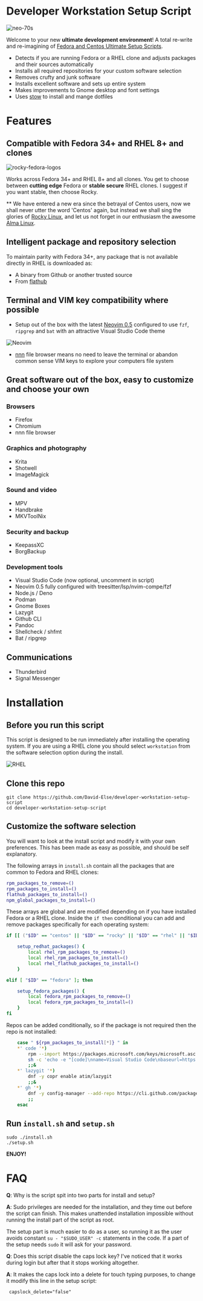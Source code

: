 # Developer Workstation Setup Script

![neo-70s](./images/neo-70s.jpg)

Welcome to your new **ultimate development environment**! A total re-write and re-imagining of [Fedora and Centos Ultimate Setup Scripts](https://github.com/David-Else/fedora-ultimate-setup-script).

- Detects if you are running Fedora or a RHEL clone and adjusts packages and their sources automatically
- Installs all required repositories for your custom software selection
- Removes crufty and junk software
- Installs excellent software and sets up entire system
- Makes improvements to Gnome desktop and font settings
- Uses [stow](https://www.gnu.org/software/stow/) to install and mange dotfiles

# Features

## Compatible with Fedora 34+ and RHEL 8+ and clones

![rocky-fedora-logos](./images/rocky-fedora.png)

Works across Fedora 34+ and RHEL 8+ and all clones. You get to choose between **cutting edge** Fedora or **stable secure** RHEL clones. I suggest if you want stable, then choose Rocky.

\*\* We have entered a new era since the betrayal of Centos users, now we shall never utter the word 'Centos' again, but instead we shall sing the glories of [Rocky Linux](https://rockylinux.org/), and let us not forget in our enthusiasm the awesome [Alma Linux](https://almalinux.org/).

## Intelligent package and repository selection

To maintain parity with Fedora 34+, any package that is not available directly in RHEL is downloaded as:

- A binary from Github or another trusted source
- From [flathub](https://flathub.org/home)

## Terminal and VIM key compatibility where possible

- Setup out of the box with the latest [Neovim 0.5](https://neovim.io/news/2021/07) configured to use `fzf`, `ripgrep` and `bat` with an attractive Visual Studio Code theme

![Neovim](./images/neo-vim-with-vs-code-theme-preview.png)

- [nnn](https://github.com/jarun/nnn) file browser means no need to leave the terminal or abandon common sense VIM keys to explore your computers file system

## Great software out of the box, easy to customize and choose your own

### Browsers

- Firefox
- Chromium
- nnn file browser

### Graphics and photography

- Krita
- Shotwell
- ImageMagick

### Sound and video

- MPV
- Handbrake
- MKVToolNix

### Security and backup

- KeepassXC
- BorgBackup

### Development tools

- Visual Studio Code (now optional, uncomment in script)
- Neovim 0.5 fully configured with treesitter/lsp/nvim-compe/fzf
- Node.js / Deno
- Podman
- Gnome Boxes
- Lazygit
- Github CLI
- Pandoc
- Shellcheck / shfmt
- Bat / ripgrep

## Communications

- Thunderbird
- Signal Messenger

# Installation

## Before you run this script

This script is designed to be run immediately after installing the operating system. If you are using a RHEL clone you should select `workstation` from the software selection option during the install.

![RHEL](./images/centos-8-install-options.png)

## Clone this repo

```
git clone https://github.com/David-Else/developer-workstation-setup-script
cd developer-workstation-setup-script
```

## Customize the software selection

You will want to look at the install script and modify it with your own preferences. This has been made as easy as possible, and should be self explanatory.

The following arrays in `install.sh` contain all the packages that are common to Fedora and RHEL clones:

```bash
rpm_packages_to_remove=()
rpm_packages_to_install=()
flathub_packages_to_install=()
npm_global_packages_to_install=()
```

These arrays are global and are modified depending on if you have installed Fedora or a RHEL clone. Inside the `if then` conditional you can add and remove packages specifically for each operating system:

```bash
if [[ ("$ID" == "centos" || "$ID" == "rocky" || "$ID" == "rhel" || "$ID" == "almalinux") && "${VERSION_ID%.*}" -gt 7 ]]; then

    setup_redhat_packages() {
        local rhel_rpm_packages_to_remove=()
        local rhel_rpm_packages_to_install=()
        local rhel_flathub_packages_to_install=()
    }

elif [ "$ID" == "fedora" ]; then

    setup_fedora_packages() {
        local fedora_rpm_packages_to_remove=()
        local fedora_rpm_packages_to_install=()
    }
fi
```

Repos can be added conditionally, so if the package is not required then the repo is not installed:

```bash
    case " ${rpm_packages_to_install[*]} " in
    *' code '*)
        rpm --import https://packages.microsoft.com/keys/microsoft.asc
        sh -c 'echo -e "[code]\nname=Visual Studio Code\nbaseurl=https://packages.microsoft.com/yumrepos/vscode\nenabled=1\ngpgcheck=1\ngpgkey=https://packages.microsoft.com/keys/microsoft.asc" > /etc/yum.repos.d/vscode.repo'
        ;;&
    *' lazygit '*)
        dnf -y copr enable atim/lazygit
        ;;&
    *' gh '*)
        dnf -y config-manager --add-repo https://cli.github.com/packages/rpm/gh-cli.repo
        ;;
    esac
```

## Run `install.sh` and `setup.sh`

```
sudo ./install.sh
./setup.sh
```

**ENJOY!**

# FAQ

**Q**: Why is the script spit into two parts for install and setup?

**A**: Sudo privileges are needed for the installation, and they time out before the script can finish. This makes unattended installation impossible without running the install part of the script as root.

The setup part is much easier to do as a user, so running it as the user avoids constant `su - "$SUDO_USER" -c` statements in the code. If a part of the setup needs `sudo` it will ask for your password.

**Q**: Does this script disable the caps lock key? I've noticed that it works during login but after that it stops working altogether.

**A**: It makes the caps lock into a delete for touch typing purposes, to change it modify this line in the setup script:

```shell
 capslock_delete="false"
```
